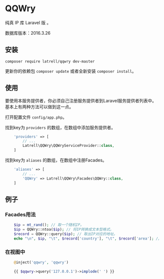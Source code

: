 # QQWry

纯真 IP 库 Laravel 版 。

数据库版本：2016.3.26

## 安装

```
composer require latrell/qqwry dev-master
```

更新你的依赖包 ```composer update``` 或者全新安装 ```composer install```。

## 使用

要使用本服务提供者，你必须自己注册服务提供者到Laravel服务提供者列表中。
基本上有两种方法可以做到这一点。

打开配置文件 `config/app.php`。

找到key为 `providers` 的数组，在数组中添加服务提供者。

```php
    'providers' => [
        // ...
        Latrell\QQWry\QQWryServiceProvider::class,
    ]
```

找到key为 `aliases` 的数组，在数组中注册Facades。

```php
    'aliases' => [
        // ...
        'QQWry' => Latrell\QQWry\Facades\QQWry::class,
    ]
```

## 例子

### Facades用法
```php
	$ip = mt_rand(); // 取一个随机IP。
	$ip = QQWry::ntoa($ip); // 将IP转换成文本型格式。
	$record = QQWry::query($ip); // 取出IP对应的地址。
	echo "\n", $ip, "\t", $record['country'], "\t", $record['area']; // 输出结果。
```

### 在视图中
```php
	@inject('qqwry', 'qqwry')
	
	{{ $qqwry->query('127.0.0.1')->implode(' ') }}
```
